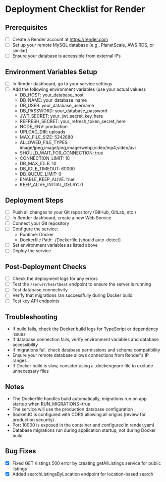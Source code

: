 # Deployment Checklist for Render

## Prerequisites
- [ ] Create a Render account at https://render.com
- [ ] Set up your remote MySQL database (e.g., PlanetScale, AWS RDS, or similar)
- [ ] Ensure your database is accessible from external IPs

## Environment Variables Setup
- [ ] In Render dashboard, go to your service settings
- [ ] Add the following environment variables (use your actual values):
  - DB_HOST: your_database_host
  - DB_NAME: your_database_name
  - DB_USER: your_database_username
  - DB_PASSWORD: your_database_password
  - JWT_SECRET: your_jwt_secret_key_here
  - REFRESH_SECRET: your_refresh_token_secret_here
  - NODE_ENV: production
  - UPLOAD_DIR: uploads
  - MAX_FILE_SIZE: 5242880
  - ALLOWED_FILE_TYPES: image/jpeg,image/png,image/webp,video/mp4,video/avi
  - SHOULD_WAIT_FOR_CONNECTION: true
  - CONNECTION_LIMIT: 10
  - DB_MAX_IDLE: 10
  - DB_IDLE_TIMEOUT: 60000
  - DB_QUEUE_LIMIT: 0
  - ENABLE_KEEP_ALIVE: true
  - KEEP_ALIVE_INITIAL_DELAY: 0

## Deployment Steps
- [ ] Push all changes to your Git repository (GitHub, GitLab, etc.)
- [ ] In Render dashboard, create a new Web Service
- [ ] Connect your Git repository
- [ ] Configure the service:
  - Runtime: Docker
  - Dockerfile Path: ./Dockerfile (should auto-detect)
- [ ] Set environment variables as listed above
- [ ] Deploy the service

## Post-Deployment Checks
- [ ] Check the deployment logs for any errors
- [ ] Test the `/server/heartbeat` endpoint to ensure the server is running
- [ ] Test database connectivity
- [ ] Verify that migrations ran successfully during Docker build
- [ ] Test key API endpoints

## Troubleshooting
- If build fails, check the Docker build logs for TypeScript or dependency issues
- If database connection fails, verify environment variables and database accessibility
- If migrations fail, check database permissions and schema compatibility
- Ensure your remote database allows connections from Render's IP ranges
- If Docker build is slow, consider using a .dockerignore file to exclude unnecessary files

## Notes
- The Dockerfile handles build automatically, migrations run on app startup when RUN_MIGRATIONS=true
- The service will use the production database configuration
- Socket.IO is configured with CORS allowing all origins (review for production security)
- Port 10000 is exposed in the container and configured in render.yaml
- Database migrations run during application startup, not during Docker build

## Bug Fixes
- [x] Fixed GET /listings 500 error by creating getAllListings service for public listings
- [x] Added searchListingsByLocation endpoint for location-based search
